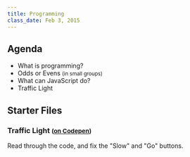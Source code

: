 ```yaml
---
title: Programming
class_date: Feb 3, 2015
---
```


Agenda
------

* What is programming?
* Odds or Evens <small>(in small groups)</small>
* What can JavaScript do?
* Traffic Light


Starter Files
-------------

### Traffic Light <small>([on Codepen](http://codepen.io/nevan/pen/GgMXEm))</small>

Read through the code, and fix the "Slow" and "Go" buttons.